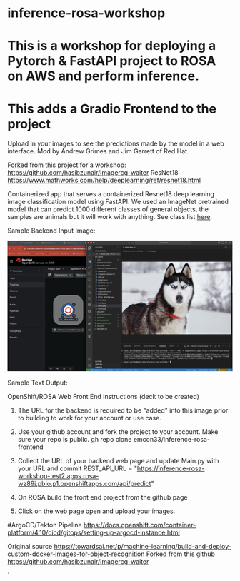 # inference-rosa-workshop
# This is a workshop for deploying a Pytorch & FastAPI project to ROSA on AWS and perform inference.
# This adds a Gradio Frontend to the project 
Upload in your images to see the predictions made by the model in a web interface.
Mod by Andrew Grimes and Jim Garrett of Red Hat 

Forked from this project for a workshop: https://github.com/hasibzunair/imagercg-waiter
ResNet18 https://www.mathworks.com/help/deeplearning/ref/resnet18.html

Containerized app that serves a containerized Resnet18 deep learning image classification model using FastAPI. We used an ImageNet pretrained model that can predict 1000 different classes of general objects, the samples are animals but it will work with anything. See class list [here](https://deeplearning.cms.waikato.ac.nz/user-guide/class-maps/IMAGENET/).


Sample Backend Input Image: 
<p align="left">
  <a href="#"><img src="./sample.jpg" width="600"></a> <br />
  <em> 
  </em>
</p>

Sample Text Output:


OpenShift/ROSA Web Front End instructions (deck to be created) 
1. The URL for the backend is required to be "added" into this image prior to building to work for your account or use case. 

2. Use your github account and fork the project to your account. Make sure your repo is public. 
gh repo clone emcon33/inference-rosa-frontend

3. Collect the URL of your backend web page and update Main.py with your URL and commit
REST_API_URL = "https://inference-rosa-workshop-test2.apps.rosa-wz89j.pbio.p1.openshiftapps.com/api/predict"

4. On ROSA build the front end project from the github page

5. Click on the web page open and upload your images. 





#ArgoCD/Tekton Pipeline 
https://docs.openshift.com/container-platform/4.10/cicd/gitops/setting-up-argocd-instance.html


Original source https://towardsai.net/p/machine-learning/build-and-deploy-custom-docker-images-for-object-recognition
Forked from this github https://github.com/hasibzunair/imagercg-waiter


`